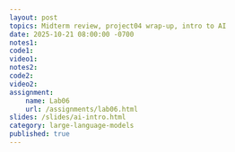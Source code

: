 ```yaml
---
layout: post
topics: Midterm review, project04 wrap-up, intro to AI
date: 2025-10-21 08:00:00 -0700
notes1: 
code1: 
video1: 
notes2: 
code2: 
video2: 
assignment:
    name: Lab06
    url: /assignments/lab06.html
slides: /slides/ai-intro.html
category: large-language-models
published: true
---
```

